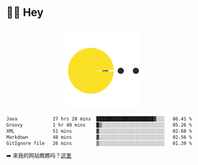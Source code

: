 
# 👋🏻 Hey
<div align="center">
	<br>
	<img src="https://raw.githubusercontent.com/Aniket965/Aniket965/master/pacman.svg?sanitize=true" width="200" height="200">
	<br>
</div>

<!--START_SECTION:waka-->
```text
Java             27 hrs 28 mins  █████████████████████▓░░░   86.41 % 
Groovy           1 hr 40 mins    █▒░░░░░░░░░░░░░░░░░░░░░░░   05.26 % 
XML              51 mins         ▓░░░░░░░░░░░░░░░░░░░░░░░░   02.68 % 
Markdown         48 mins         ▓░░░░░░░░░░░░░░░░░░░░░░░░   02.56 % 
GitIgnore file   26 mins         ▒░░░░░░░░░░░░░░░░░░░░░░░░   01.39 % 
```
<!--END_SECTION:waka-->

 ➡️  来我的网站瞧瞧吗？[这里](https://www.shaolongfei.com)
